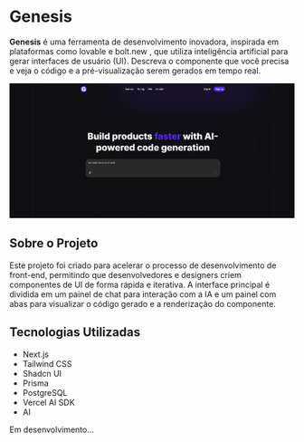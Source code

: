 # Genesis

**Genesis** é uma ferramenta de desenvolvimento inovadora, inspirada em plataformas como lovable e bolt.new , que utiliza inteligência artificial para gerar interfaces de usuário (UI). Descreva o componente que você precisa e veja o código e a pré-visualização serem gerados em tempo real.

![Dashboard do Genesis UI](./public/first.png)

## Sobre o Projeto

Este projeto foi criado para acelerar o processo de desenvolvimento de front-end, permitindo que desenvolvedores e designers criem componentes de UI de forma rápida e iterativa. A interface principal é dividida em um painel de chat para interação com a IA e um painel com abas para visualizar o código gerado e a renderização do componente.

## Tecnologias Utilizadas

- Next.js
- Tailwind CSS
- Shadcn UI
- Prisma
- PostgreSQL
- Vercel AI SDK
- AI

Em desenvolvimento...